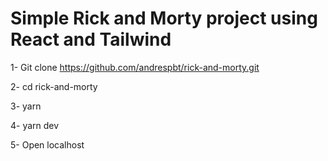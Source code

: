 # Simple Rick and Morty project using React and Tailwind

1- Git clone https://github.com/andrespbt/rick-and-morty.git

2- cd rick-and-morty

3- yarn

4- yarn dev

5- Open localhost

